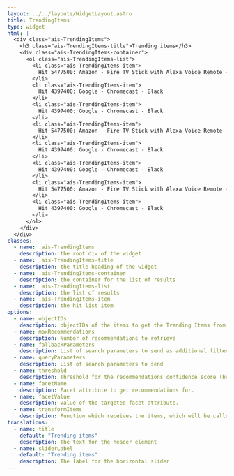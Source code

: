 ```yaml
---
layout: ../../layouts/WidgetLayout.astro
title: TrendingItems
type: widget
html: |
  <div class="ais-TrendingItems">
    <h3 class="ais-TrendingItems-title">Trending items</h3>
    <div class="ais-TrendingItems-container">
      <ol class="ais-TrendingItems-list">
        <li class="ais-TrendingItems-item">
          Hit 5477500: Amazon - Fire TV Stick with Alexa Voice Remote - Black
        </li>
        <li class="ais-TrendingItems-item">
          Hit 4397400: Google - Chromecast - Black
        </li>
        <li class="ais-TrendingItems-item">
          Hit 4397400: Google - Chromecast - Black
        </li>
        <li class="ais-TrendingItems-item">
          Hit 5477500: Amazon - Fire TV Stick with Alexa Voice Remote - Black
        </li>
        <li class="ais-TrendingItems-item">
          Hit 4397400: Google - Chromecast - Black
        </li>
        <li class="ais-TrendingItems-item">
          Hit 4397400: Google - Chromecast - Black
        </li>
        <li class="ais-TrendingItems-item">
          Hit 5477500: Amazon - Fire TV Stick with Alexa Voice Remote - Black
        </li>
        <li class="ais-TrendingItems-item">
          Hit 4397400: Google - Chromecast - Black
        </li>
      </ol>
    </div>
  </div>
classes:
  - name: .ais-TrendingItems
    description: the root div of the widget
  - name: .ais-TrendingItems-title
    description: the title heading of the widget
  - name: .ais-TrendingItems-container
    description: the container for the list of results
  - name: .ais-TrendingItems-list
    description: the list of results
  - name: .ais-TrendingItems-item
    description: the hit list item
options:
  - name: objectIDs
    description: objectIDs of the items to get the Trending Items from
  - name: maxRecommendations
    description: Number of recommendations to retrieve
  - name: fallbackParameters
    description: List of search parameters to send as additional filters to use as fallback when there aren't enough recommendations.
  - name: queryParameters
    description: List of search parameters to send
  - name: threshold
    description: Threshold for the recommendations confidence score (between 0 and 100)
  - name: facetName
    description: Facet attribute to get recommendations for.
  - name: facetValue
    description: Value of the targeted facet attribute.
  - name: transformItems
    description: Function which receives the items, which will be called before displaying them. Should return a new array with the same shape as the original array. Useful for mapping over the items to transform, remove or reorder them
translations:
  - name: title
    default: "Trending items"
    description: The text for the header element
  - name: sliderLabel
    default: "Trending items"
    description: The label for the horizontal slider
---
```

